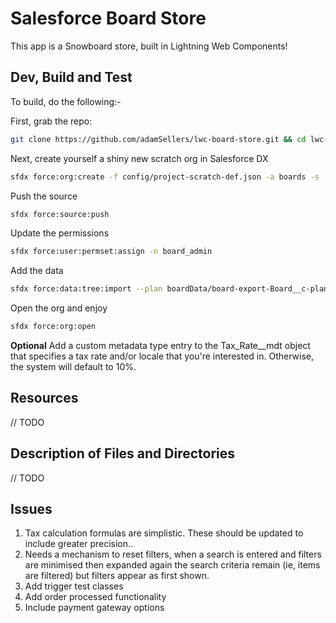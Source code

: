 # Salesforce Board Store

This app is a Snowboard store, built in Lightning Web Components!

## Dev, Build and Test

To build, do the following:-

First, grab the repo:

````bash
git clone https://github.com/adamSellers/lwc-board-store.git && cd lwc-board-store
````

Next, create yourself a shiny new scratch org in Salesforce DX

````bash
sfdx force:org:create -f config/project-scratch-def.json -a boards -s
````

Push the source

````bash
sfdx force:source:push
````

Update the permissions

````bash
sfdx force:user:permset:assign -n board_admin
````

Add the data

````bash
sfdx force:data:tree:import --plan boardData/board-export-Board__c-plan.json
````

Open the org and enjoy

````bash
sfdx force:org:open
````

**Optional**
Add a custom metadata type entry to the Tax_Rate__mdt object that specifies a tax rate and/or locale that you're interested in. Otherwise, the system will default to 10%.

## Resources

// TODO

## Description of Files and Directories

// TODO

## Issues

1. Tax calculation formulas are simplistic. These should be updated to include greater precision..
2. Needs a mechanism to reset filters, when a search is entered and filters are minimised then expanded again the search criteria remain (ie, items are filtered) but filters appear as first shown.
3. Add trigger test classes
4. Add order processed functionality
5. Include payment gateway options
